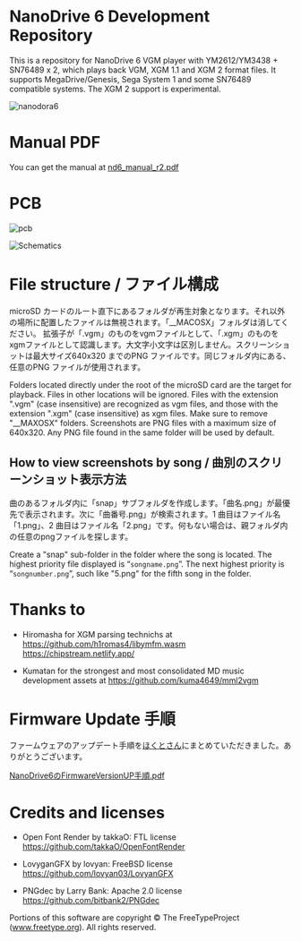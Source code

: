 # NanoDrive 6 Development Repository

This is a repository for NanoDrive 6 VGM player with YM2612/YM3438 + SN76489 x 2, which plays back VGM, XGM 1.1 and XGM 2 format files. It supports MegaDrive/Genesis, Sega System 1 and some SN76489 compatible systems. The XGM 2 support is experimental.

![nanodora6](https://github.com/user-attachments/assets/a15e7b2c-7026-4bf4-94d2-e90b153d7c28)

# Manual PDF

You can get the manual at [nd6_manual_r2.pdf](https://github.com/user-attachments/files/17613253/nd6_manual_r2.pdf)

# PCB

![pcb](https://github.com/user-attachments/assets/ec0ef72e-edaa-413a-92b3-2d8dc88f904d)

![Schematics](https://github.com/user-attachments/assets/1caab077-61fb-4a6f-99a3-fba038a5c54c)


# File structure / ファイル構成
microSD カードのルート直下にあるフォルダが再生対象となります。それ以外の場所に配置したファイルは無視されます。「__MACOSX」フォルダは消してください。
拡張子が「.vgm」のものをvgmファイルとして、「.xgm」のものをxgmファイルとして認識します。大文字小文字は区別しません。スクリーンショットは最大サイズ640x320 までのPNG ファイルです。同じフォルダ内にある、任意のPNG ファイルが使用されます。

Folders located directly under the root of the microSD card are the target for playback. Files in other locations will be ignored. Files with the extension ".vgm" (case insensitive) are recognized as vgm files, and those with the extension ".xgm" (case insensitive) as xgm files. Make sure to remove "__MAXOSX" folders.
Screenshots are PNG files with a maximum size of 640x320. Any PNG file found in the same folder will be used by default.

## How to view screenshots by song / 曲別のスクリーンショット表示方法
曲のあるフォルダ内に「snap」サブフォルダを作成します。「曲名.png」が最優先で表示されます。次に「曲番号.png」が検索されます。1 曲目はファイル名「1.png」、2 曲目はファイル名「2.png」です。何もない場合は、親フォルダ内の任意のpngファイルを探します。

Create a "snap" sub-folder in the folder where the song is located. The highest priority file displayed is “``songname.png``”. The next highest priority is “``songnumber.png``”, such like "5.png" for the fifth song in the folder.


# Thanks to

- Hiromasha for XGM parsing technichs at
https://github.com/h1romas4/libymfm.wasm
https://chipstream.netlify.app/

- Kumatan for the strongest and most consolidated MD music development assets at 
https://github.com/kuma4649/mml2vgm

# Firmware Update 手順

ファームウェアのアップデート手順を[ほくとさん](https://x.com/NightBird_hoku)にまとめていただきました。ありがとうございます。

[NanoDrive6のFirmwareVersionUP手順.pdf](https://github.com/user-attachments/files/17610335/NanoDrive6.FirmwareVersionUP.pdf)

# Credits and licenses

- Open Font Render by takkaO: FTL license
https://github.com/takkaO/OpenFontRender

- LovyganGFX by lovyan: FreeBSD license
https://github.com/lovyan03/LovyanGFX

- PNGdec by Larry Bank: Apache 2.0 license
https://github.com/bitbank2/PNGdec


Portions of this software are copyright © The FreeTypeProject (www.freetype.org). All rights reserved.
